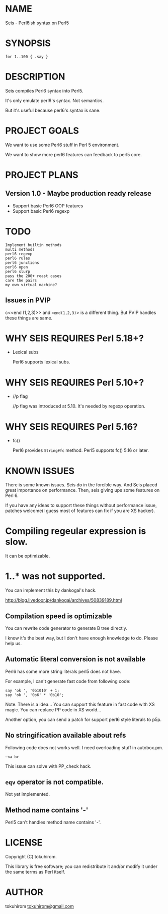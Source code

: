 # NAME

Seis - Perl6ish syntax on Perl5

# SYNOPSIS

    for 1..100 { .say }

# DESCRIPTION

Seis compiles Perl6 syntax into Perl5.

It's only emulate perl6's syntax. Not semantics.

But it's useful because perl6's syntax is sane.

# PROJECT GOALS

We want to use some Perl6 stuff in Perl 5 environment.

We want to show more perl6 features can feedback to perl5 core.

# PROJECT PLANS

## Version 1.0 - Maybe production ready release

- Support basic Perl6 OOP features
- Support basic Perl6 regexp

# TODO

    Implement builtin methods
    multi methods
    perl6 regexp
    perl6 rules
    perl6 junctions
    perl6 open
    perl6 slurp
    pass the 200+ roast cases
    care the pairs
    my own virtual machine?

## Issues in PVIP

c<<end (1,2,3)>> and `<end(1,2,3)`\> is a different thing.
But PVIP handles these things are same.

# WHY SEIS REQUIRES Perl 5.18+?

- Lexical subs

    Perl6 supports lexical subs.

# WHY SEIS REQUIRES Perl 5.10+?

- //p flag

    //p flag was introduced at 5.10. It's needed by regexp operation.

# WHY SEIS REQUIRES Perl 5.16?

- fc()

    Perl6 provides ` String#fc ` method. Perl5 supports fc()  5.16 or later.

# KNOWN ISSUES

There is some known issues. Seis do in the forcible way.
And Seis placed great importance on performance.
Then, seis giving ups some features on Perl 6.

If you have any ideas to support these things without performance issue, patches welcome(I guess most of features can fix if you are XS hacker).

# Compiling regeular expression is slow.

It can be optimizable.

# 1..\* was not supported.

You can implement this by dankogai's hack.

http://blog.livedoor.jp/dankogai/archives/50839189.html

## Compilation speed is optimizable

You can rewrite code generator to generate B tree directly.

I know it's the best way, but I don't have enough knowledge to do.
Please help us.

## Automatic literal conversion is not available

Perl6 has some more string literals perl5 does not have.

For example, I can't generate fast code from following code:

    say 'ok ', '0b1010' + 1;
    say 'ok ', '0o6' * '0b10';

Note. There is a idea... You can support this feature in fast code with XS magic. You can replace PP code in XS world...

Another option, you can send a patch for support perl6 style literals to p5p.

## No stringification available about refs

Following code does not works well. I need overloading stuff in autobox.pm.

    ~<a b>

This issue can solve with PP\_check hack.

## `eqv` operator is not compatible.

Not yet implemented.

## Method name contains '-'

Perl5 can't handles method name contains '-'.

# LICENSE

Copyright (C) tokuhirom.

This library is free software; you can redistribute it and/or modify
it under the same terms as Perl itself.

# AUTHOR

tokuhirom <tokuhirom@gmail.com>
